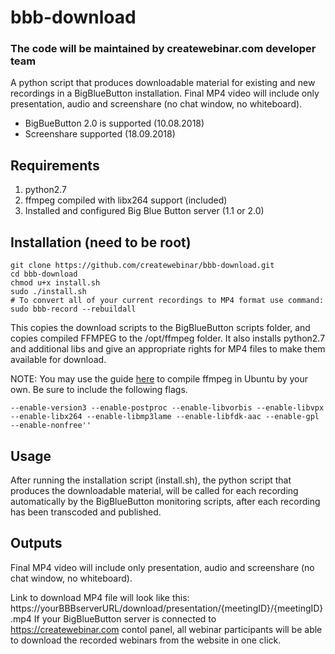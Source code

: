 # bbb-download
### The code will be maintained by createwebinar.com developer team

A python script that produces downloadable material for existing and new recordings in a BigBlueButton installation.
Final MP4 video will include only presentation, audio and screenshare (no chat window, no whiteboard).
- BigBueButton 2.0 is supported (10.08.2018)
- Screenshare supported (18.09.2018)

## Requirements
1. python2.7
2. ffmpeg compiled with libx264 support (included)
3. Installed and configured Big Blue Button server (1.1 or 2.0)

## Installation (need to be root)
```
git clone https://github.com/createwebinar/bbb-download.git
cd bbb-download
chmod u+x install.sh 
sudo ./install.sh
# To convert all of your current recordings to MP4 format use command:
sudo bbb-record --rebuildall
```


This copies the download scripts to the BigBlueButton scripts folder, and copies compiled FFMPEG to the /opt/ffmpeg folder. 
It also installs python2.7 and additional libs and give an appropriate rights for MP4 files to make them available for download.

NOTE: You may use the guide [here](https://trac.ffmpeg.org/wiki/CompilationGuide/Ubuntu) to compile ffmpeg in Ubuntu by your own. Be sure to include the following flags. 
```
--enable-version3 --enable-postproc --enable-libvorbis --enable-libvpx --enable-libx264 --enable-libmp3lame --enable-libfdk-aac --enable-gpl --enable-nonfree''
```

## Usage
After running the installation script (install.sh), the python script that produces the downloadable material, will be called for each recording automatically by the BigBlueButton monitoring scripts, after each recording has been transcoded and published.

## Outputs
Final MP4 video will include only presentation, audio and screenshare (no chat window, no whiteboard).

Link to download MP4 file will look like this: https://yourBBBserverURL/download/presentation/{meetingID}/{meetingID}.mp4
If your BigBlueButton server is connected to https://createwebinar.com contol panel, all webinar participants will be able to download the recorded webinars from the website in one click.
